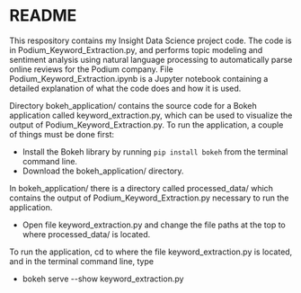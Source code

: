 # README

This respository contains my Insight Data Science project code. The code is in Podium_Keyword_Extraction.py, and performs topic modeling and sentiment analysis using natural language processing to automatically parse online reviews for the Podium company. File Podium_Keyword_Extraction.ipynb is a Jupyter notebook containing a detailed explanation of what the code does and how it is used.

Directory bokeh_application/ contains the source code for a Bokeh application called keyword_extraction.py, which can be used to visualize the output of Podium_Keyword_Extraction.py. To run the application, a couple of things must be done first:

* Install the Bokeh library by running ```pip install bokeh``` from the terminal command line.
* Download the bokeh_application/ directory.

In bokeh_application/ there is a directory called processed_data/ which contains the output of Podium_Keyword_Extraction.py necessary to run the application. 

* Open file keyword_extraction.py and change the file paths at the top to where processed_data/ is located.

To run the application, cd to where the file keyword_extraction.py is located, and in the terminal command line, type

* bokeh serve --show keyword_extraction.py

